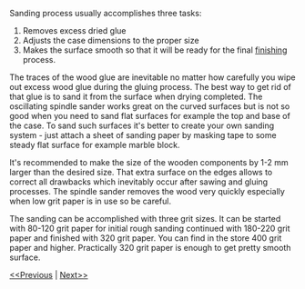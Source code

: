 Sanding process usually accomplishes three tasks:

1. Removes excess dried glue
2. Adjusts the case dimensions to the proper size
3. Makes the surface smooth so that it will be ready for the final [finishing](https://github.com/project-owner/Peppy.doc/wiki/Finishing) process.

The traces of the wood glue are inevitable no matter how carefully you wipe out excess wood glue during the gluing process. The best way to get rid of that glue is to sand it from the surface when drying completed. The oscillating spindle sander works great on the curved surfaces but is not so good when you need to sand flat surfaces for example the top and base of the case. To sand such surfaces it's better to create your own sanding system - just attach a sheet of sanding paper by masking tape to some steady flat surface for example marble block.

It's recommended to make the size of the wooden components by 1-2 mm larger than the desired size. That extra surface on the edges allows to correct all drawbacks which inevitably occur after sawing and gluing processes. The spindle sander removes the wood very quickly especially when low grit paper is in use so be careful. 

The sanding can be accomplished with three grit sizes. It can be started with 80-120 grit paper for initial rough sanding continued with 180-220 grit paper and finished with 320 grit paper. You can find in the store 400 grit paper and higher. Practically 320 grit paper is enough to get pretty smooth surface.

[<<Previous](https://github.com/project-owner/Peppy.doc/wiki/Gluing) | [Next>>](https://github.com/project-owner/Peppy.doc/wiki/Finishing)
